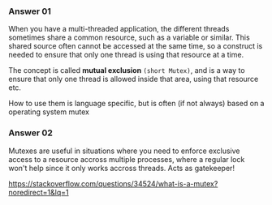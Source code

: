 ### Answer 01
When you have a multi-threaded application, the different threads sometimes share a common resource, such as a variable or similar. This shared source often cannot be accessed at the same time, so a construct is needed to ensure that only one thread is using that resource at a time.

The concept is called **mutual exclusion** `(short Mutex)`, and is a way to ensure that only one thread is allowed inside that area, using that resource etc.

How to use them is language specific, but is often (if not always) based on a operating system mutex


### Answer 02
Mutexes are useful in situations where you need to enforce exclusive access to a resource accross multiple processes, where a regular lock won't help since it only works accross threads. Acts as gatekeeper!


https://stackoverflow.com/questions/34524/what-is-a-mutex?noredirect=1&lq=1
